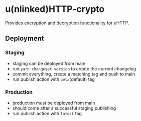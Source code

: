 # u(nlinked)HTTP-crypto

Provides encryption and decryption functionality for uHTTP.

## Deployment

### Staging

-   staging can be deployed from main
-   run `yarn changeset version` to create the current changelog
-   commit everything, create a matching tag and push to main
-   run publish action with `beta`(default) tag

### Production

-   production must be deployed from main
-   should come after a successful staging publishing
-   run publish action with `latest` tag
